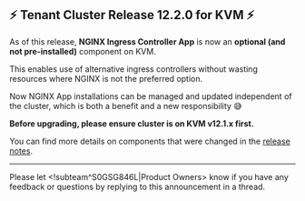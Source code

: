 ## :zap:  Tenant Cluster Release 12.2.0 for KVM :zap:

As of this release, **NGINX Ingress Controller App** is now an **optional (and not pre-installed)** component on KVM.

This enables use of alternative ingress controllers without wasting resources where NGINX is not the preferred option.

Now NGINX App installations can be managed and updated independent of the cluster, which is both a benefit and a new responsibility 😅

**Before upgrading, please ensure cluster is on KVM v12.1.x first.**

You can find more details on components that were changed in the [release notes](https://github.com/giantswarm/releases/tree/master/kvm/v12.2.0).

---
Please let <!subteam^S0GSG846L|Product Owners> know if you have any feedback or questions by replying to this announcement in a thread.